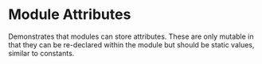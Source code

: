 # Module Attributes

Demonstrates that modules can store attributes. These are only mutable in that
they can be re-declared within the module but should be static values, similar to constants.

